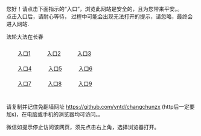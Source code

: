 您好！请点击下面指示的“入口”，浏览此网站是安全的，且为您带来平安。。 <br/>
点击入口后，请耐心等待， 过程中可能会出现无法打开的提示，请忽略，最终会进入网站. </br>

法轮大法在长春<br/>
<div style="padding:10px"><a style="margin:20px" target="_blank" href="https://d3bs9zh8wf8poh.cloudfront.net/2Qpsp?oqsgo" id="ccLink1" rel="nofollow">入口1</a> <a target="_blank" style="margin:20px" href="https://d2j7q9g2ysu5tq.cloudfront.net/2Qpsp?tqpsxsuq" id="ccLink2" rel="nofollow">入口2</a> <a style="margin:20px" target="_blank" href="https://d1oc0s66gs7fa.cloudfront.net/2Qpsp?qpzpekg" id="ccLink3" rel="nofollow">入口3</a></div>

<div style="padding:10px" ><a style="margin:20px" target="_blank" href="https://d3bs9zh8wf8poh.cloudfront.net/2Qpsp?oqsgo" id="ccLink4" rel="nofollow">入口4</a> <a style="margin:20px" href="https://d2j7q9g2ysu5tq.cloudfront.net/2Qpsp?tqpsxsuq" target="_blank" id="ccLink5" rel="nofollow">入口5</a> <a style="margin:20px" href="https://d1oc0s66gs7fa.cloudfront.net/2Qpsp?qpzpekg" target="_blank" id="ccLink6" rel="nofollow">入口6</a></div>

<div style="padding:10px"><a style="margin:20px" target="_blank" href="https://d3bs9zh8wf8poh.cloudfront.net/2Qpsp?oqsgo" id="ccLink7" rel="nofollow">入口7</a> <a style="margin:20px" href="https://d2j7q9g2ysu5tq.cloudfront.net/2Qpsp?tqpsxsuq" target="_blank" id="ccLink8" rel="nofollow">入口8</a> <a style="margin:20px" target="_blank" href="https://d1oc0s66gs7fa.cloudfront.net/2Qpsp?qpzpekg" id="ccLink9" rel="nofollow">入口9</a></div>

<br/>



请复制并记住免翻墙网址 https://github.com/yntd/changchunzx (http后一定要加s)，在电脑或手机的浏览器均可访问。。<br/>

微信如提示停止访问该网页，须先点击右上角，选择浏览器打开。
